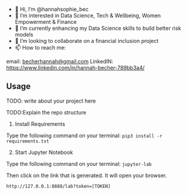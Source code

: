 - 👋 Hi, I’m @hannahsophie_bec
- 👀 I’m interested in Data Science, Tech & Wellbeing, Women Empowerment & Finance
- 🌱 I’m currently enhancing my Data Science skills to build better risk models 
- 💞️ I’m looking to collaborate on a financial inclusion project  
- 📫 How to reach me:

email: becherhannah@gmail.com
LinkedIN: https://www.linkedin.com/in/hannah-becher-789bb3a4/

<!---
hannahsophieMWB/hannahsophieMWB is a ✨ special ✨ repository because its `README.md` (this file) appears on your GitHub profile.
You can click the Preview link to take a look at your changes.
--->

## Usage

TODO: write about your project here

TODO:Explain the repo structure 

1. Install Requirements

Type the following command on your terminal:
`pip3 install -r requirements.txt`

2. Start Jupyter Notebook

Type the following command on your terminal:
`jupyter-lab`

Then click on the link that is generated. It will open your browser.

 `http://127.0.0.1:8888/lab?token=[TOKEN]`
